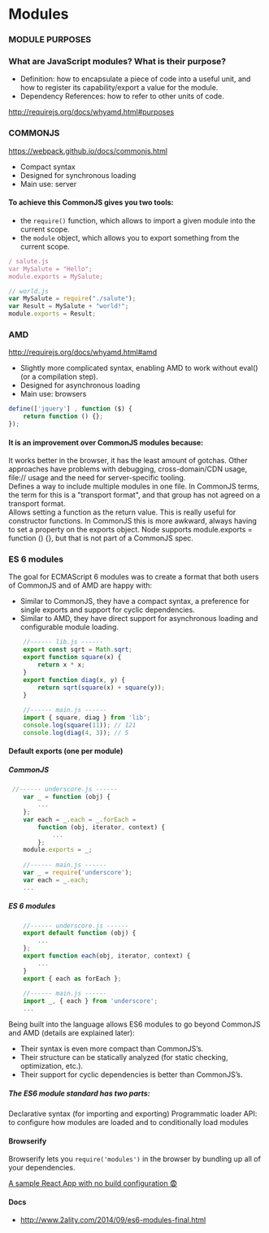 # Modules

### MODULE PURPOSES
### **What are JavaScript modules?** What is their purpose?
- Definition: how to encapsulate a piece of code into a useful unit, and how to register its capability/export a value for the module.
- Dependency References: how to refer to other units of code.   

http://requirejs.org/docs/whyamd.html#purposes  

### COMMONJS
https://webpack.github.io/docs/commonjs.html  

- Compact syntax
- Designed for synchronous loading
- Main use: server

#### To achieve this CommonJS gives you two tools:

- the `require()` function, which allows to import a given module into the current scope.
- the `module` object, which allows you to export something from the current scope.

```javascript
/ salute.js
var MySalute = "Hello";
module.exports = MySalute;
```
```javascript
// world.js
var MySalute = require("./salute");
var Result = MySalute + "world!";
module.exports = Result;
```
### AMD

http://requirejs.org/docs/whyamd.html#amd

- Slightly more complicated syntax, enabling AMD to work without eval() (or a compilation step).
- Designed for asynchronous loading
- Main use: browsers

```javascript
define(['jquery'] , function ($) {
    return function () {};
});
```

#### It is an improvement over CommonJS modules because:   
It works better in the browser, it has the least amount of gotchas. Other approaches have problems with debugging, cross-domain/CDN usage, file:// usage and the need for server-specific tooling.  
Defines a way to include multiple modules in one file. In CommonJS terms, the term for this is a "transport format", and that group has not agreed on a transport format.   
Allows setting a function as the return value. This is really useful for constructor functions. In CommonJS this is more awkward, always having to set a property on the exports object. Node supports module.exports = function () {}, but that is not part of a CommonJS spec.  

### ES 6 modules
The goal for ECMAScript 6 modules was to create a format that both users of CommonJS and of AMD are happy with:

- Similar to CommonJS, they have a compact syntax, a preference for single exports and support for cyclic dependencies.
- Similar to AMD, they have direct support for asynchronous loading and configurable module loading.

```javascript
    //------ lib.js ------
    export const sqrt = Math.sqrt;
    export function square(x) {
        return x * x;
    }
    export function diag(x, y) {
        return sqrt(square(x) + square(y));
    }
    
    //------ main.js ------
    import { square, diag } from 'lib';
    console.log(square(11)); // 121
    console.log(diag(4, 3)); // 5
```

#### Default exports (one per module)

##### CommonJS
```javascript
 //------ underscore.js ------
    var _ = function (obj) {
        ...
    };
    var each = _.each = _.forEach =
        function (obj, iterator, context) {
            ...
        };
    module.exports = _;
    
    //------ main.js ------
    var _ = require('underscore');
    var each = _.each;
    ...
```

##### ES 6 modules
```javascript
    //------ underscore.js ------
    export default function (obj) {
        ...
    };
    export function each(obj, iterator, context) {
        ...
    }
    export { each as forEach };
    
    //------ main.js ------
    import _, { each } from 'underscore';
    ...
```

Being built into the language allows ES6 modules to go beyond CommonJS and AMD (details are explained later):

- Their syntax is even more compact than CommonJS’s.
- Their structure can be statically analyzed (for static checking, optimization, etc.).
- Their support for cyclic dependencies is better than CommonJS’s.

##### The ES6 module standard has two parts:

Declarative syntax (for importing and exporting)
Programmatic loader API: to configure how modules are loaded and to conditionally load modules

#### Browserify
Browserify lets you `require('modules')` in the browser by bundling up all of your dependencies.  

[A sample React App with no build configuration :fearful:](https://github.com/juliomatcom/react-babel-browserify-sample-app)


#### Docs
- http://www.2ality.com/2014/09/es6-modules-final.html
